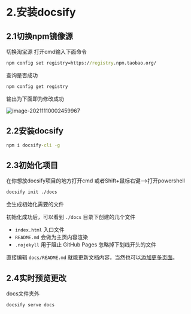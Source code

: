 # 2.安装docsify

## 2.1切换npm镜像源

切换淘宝源
打开cmd输入下面命令
```cmd
npm config set registry=https://registry.npm.taobao.org/
```

查询是否成功

```cmd
npm config get registry
```
输出为下面即为修改成功

![image-20211110002459967](https://cdn.jsdelivr.net/gh/Goojoe/picgo/docsify/mirror.png)


## 2.2安装docsify

```cmd
npm i docsify-cli -g
```

## 2.3初始化项目
在你想放docsify项目的地方打开cmd
或者Shift+鼠标右键-->打开powershell
```bash
docsify init ./docs
```

会生成初始化需要的文件

初始化成功后，可以看到 `./docs` 目录下创建的几个文件

- `index.html` 入口文件
- `README.md` 会做为主页内容渲染
- `.nojekyll` 用于阻止 GitHub Pages 忽略掉下划线开头的文件

直接编辑 `docs/README.md` 就能更新文档内容，当然也可以[添加更多页面](https://docsify.js.org/#/zh-cn/more-pages)。

## 2.4实时预览更改
docs文件夹外
```bash
docsify serve docs
```
